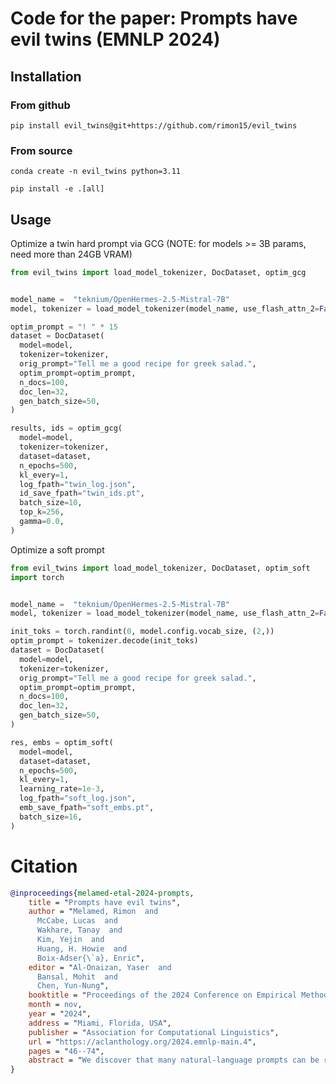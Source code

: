 # Code for the paper: Prompts have evil twins (EMNLP 2024)

## Installation

### From github

```pip install evil_twins@git+https://github.com/rimon15/evil_twins```

### From source
```conda create -n evil_twins python=3.11```

```pip install -e .[all]```

## Usage
Optimize a twin hard prompt via GCG (NOTE: for models >= 3B params, need more than 24GB VRAM)

```python
from evil_twins import load_model_tokenizer, DocDataset, optim_gcg


model_name =  "teknium/OpenHermes-2.5-Mistral-7B"
model, tokenizer = load_model_tokenizer(model_name, use_flash_attn_2=False)

optim_prompt = "! " * 15
dataset = DocDataset(
  model=model,
  tokenizer=tokenizer,
  orig_prompt="Tell me a good recipe for greek salad.",
  optim_prompt=optim_prompt,
  n_docs=100,
  doc_len=32,
  gen_batch_size=50,
)

results, ids = optim_gcg(
  model=model,
  tokenizer=tokenizer,
  dataset=dataset,
  n_epochs=500,
  kl_every=1,
  log_fpath="twin_log.json",
  id_save_fpath="twin_ids.pt",
  batch_size=10,  
  top_k=256,
  gamma=0.0, 
)
```

Optimize a soft prompt

```python
from evil_twins import load_model_tokenizer, DocDataset, optim_soft
import torch


model_name =  "teknium/OpenHermes-2.5-Mistral-7B"
model, tokenizer = load_model_tokenizer(model_name, use_flash_attn_2=False)

init_toks = torch.randint(0, model.config.vocab_size, (2,))
optim_prompt = tokenizer.decode(init_toks)
dataset = DocDataset(
  model=model,
  tokenizer=tokenizer,
  orig_prompt="Tell me a good recipe for greek salad.",
  optim_prompt=optim_prompt,
  n_docs=100,
  doc_len=32,
  gen_batch_size=50,
)

res, embs = optim_soft(
  model=model,
  dataset=dataset,
  n_epochs=500,
  kl_every=1,
  learning_rate=1e-3,
  log_fpath="soft_log.json",
  emb_save_fpath="soft_embs.pt",
  batch_size=16,
)
```

# Citation
```bibtex
@inproceedings{melamed-etal-2024-prompts,
    title = "Prompts have evil twins",
    author = "Melamed, Rimon  and
      McCabe, Lucas  and
      Wakhare, Tanay  and
      Kim, Yejin  and
      Huang, H. Howie  and
      Boix-Adser{\`a}, Enric",
    editor = "Al-Onaizan, Yaser  and
      Bansal, Mohit  and
      Chen, Yun-Nung",
    booktitle = "Proceedings of the 2024 Conference on Empirical Methods in Natural Language Processing",
    month = nov,
    year = "2024",
    address = "Miami, Florida, USA",
    publisher = "Association for Computational Linguistics",
    url = "https://aclanthology.org/2024.emnlp-main.4",
    pages = "46--74",
    abstract = "We discover that many natural-language prompts can be replaced by corresponding prompts that are unintelligible to humans but that provably elicit similar behavior in language models. We call these prompts {``}evil twins{''} because they are obfuscated and uninterpretable (evil), but at the same time mimic the functionality of the original natural-language prompts (twins). Remarkably, evil twins transfer between models. We find these prompts by solving a maximum-likelihood problem which has applications of independent interest.",
}
```
